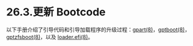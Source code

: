 # 26.3.更新 Bootcode

以下手册介绍了引导代码和引导加载程序的升级过程：[gpart(8)](https://man.freebsd.org/cgi/man.cgi?query=gpart&sektion=8&format=html)，[gptboot(8)](https://man.freebsd.org/cgi/man.cgi?query=gptboot&sektion=8&format=html)，[gptzfsboot(8)](https://man.freebsd.org/cgi/man.cgi?query=gptzfsboot&sektion=8&format=html)，以及 [loader.efi(8)](https://man.freebsd.org/cgi/man.cgi?query=loader.efi&sektion=8&format=html)。
